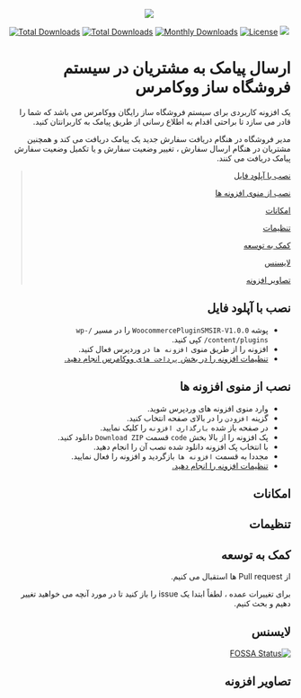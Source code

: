 <p align="center">
<img src="https://user-images.githubusercontent.com/3329008/111687753-e585cb00-883f-11eb-87d5-4535fc181f4b.jpeg" />
</p>
<p align="center">
  <a href="https://packagist.org/packages/pejmankheyri/smsir-woocommerce"><img src="https://poser.pugx.org/pejmankheyri/smsir-woocommerce/v/stable" alt="Total Downloads"></a>
<a href="https://packagist.org/packages/pejmankheyri/smsir-woocommerce"><img src="https://img.shields.io/packagist/dt/pejmankheyri/smsir-woocommerce" alt="Total Downloads"></a>
  <a href="https://packagist.org/packages/pejmankheyri/smsir-woocommerce"><img src="https://poser.pugx.org/pejmankheyri/smsir-woocommerce/d/monthly" alt="Monthly Downloads"></a>
<a href="https://packagist.org/packages/pejmankheyri/smsir-woocommerce"><img src="https://img.shields.io/github/license/pejmankheyri/smsir-woocommerce" alt="License"></a>
<a href="https://app.fossa.com/projects/git%2Bgithub.com%2Fpejmankheyri%2FSMSIR-Woocommerce?ref=badge_shield" alt="FOSSA Status"><img src="https://app.fossa.com/api/projects/git%2Bgithub.com%2Fpejmankheyri%2FSMSIR-Woocommerce.svg?type=shield"/></a>
</p>
<div dir="rtl">

# ارسال پیامک به مشتریان در سیستم فروشگاه ساز ووکامرس

 یک افزونه کاربردی برای سیستم فروشگاه ساز رایگان ووکامرس می باشد که شما را قادر می سازد تا براحتی اقدام به اطلاع رسانی از طریق پیامک به کاربرانتان کنید.

 مدیر فروشگاه در هنگام دریافت سفارش جدید یک پیامک دریافت می کند و همچنین مشتریان در هنگام ارسال سفارش ، تغییر وضعیت سفارش و یا تکمیل وضعیت سفارش پیامک دریافت می کنند.

> [نصب با آپلود فایل](https://github.com/pejmankheyri/SMSIR-Woocommerce#%D9%86%D8%B5%D8%A8-%D8%A8%D8%A7-%D8%A2%D9%BE%D9%84%D9%88%D8%AF-%D9%81%D8%A7%DB%8C%D9%84)
> 
> [نصب از منوی افزونه ها](https://github.com/pejmankheyri/SMSIR-Woocommerce#%D9%86%D8%B5%D8%A8-%D8%A7%D8%B2-%D9%85%D9%86%D9%88%DB%8C-%D8%A7%D9%81%D8%B2%D9%88%D9%86%D9%87-%D9%87%D8%A7)
> 
> [امکانات](https://github.com/pejmankheyri/SMSIR-Woocommerce#%D8%A7%D9%85%DA%A9%D8%A7%D9%86%D8%A7%D8%AA)
> 
> [تنظیمات](https://github.com/pejmankheyri/SMSIR-Woocommerce#%D8%AA%D9%86%D8%B8%DB%8C%D9%85%D8%A7%D8%AA)
> 
> [کمک به توسعه](https://github.com/pejmankheyri/SMSIR-Woocommerce#%DA%A9%D9%85%DA%A9-%D8%A8%D9%87-%D8%AA%D9%88%D8%B3%D8%B9%D9%87)
> 
> [لایسنس](https://github.com/pejmankheyri/SMSIR-Woocommerce#%D9%84%D8%A7%DB%8C%D8%B3%D9%86%D8%B3)
> 
> [تصاویر افزونه](https://github.com/pejmankheyri/SMSIR-Woocommerce#%D8%AA%D8%B5%D8%A7%D9%88%DB%8C%D8%B1-%D8%A7%D9%81%D8%B2%D9%88%D9%86%D9%87)

## نصب با آپلود فایل

* پوشه `WoocommercePluginSMSIR-V1.0.0` را در مسیر `/wp-content/plugins/` کپی کنید.
* افزونه را از طریق منوی `افزونه ها` در وردپرس فعال کنید.
* [تنظیمات افزونه را در بخش `پرداخت ها`ی ووکامرس انجام دهید.](https://github.com/pejmankheyri/SMSIR-Woocommerce#%D8%AA%D9%86%D8%B8%DB%8C%D9%85%D8%A7%D8%AA)

## نصب از منوی افزونه ها

* وارد منوی افزونه های وردپرس شوید.
* گزینه `افزودن` را در بالای صفحه انتخاب کنید.
* در صفحه باز شده `بارگذاری افزونه` را کلیک نمایید.
* پک افزونه را از بالا بخش `code` قسمت `Download ZIP` دانلود کنید.
* با انتخاب پک افزونه دانلود شده نصب آن را انجام دهید.
* مجددا به قسمت `افزونه ها` بازگردید و افزونه را فعال نمایید.
* [تنظیمات افزونه را انجام دهید.](https://github.com/pejmankheyri/SMSIR-Woocommerce#%D8%AA%D9%86%D8%B8%DB%8C%D9%85%D8%A7%D8%AA)

## امکانات

## تنظیمات

## کمک به توسعه

از Pull request ها استقبال می کنیم.

برای تغییرات عمده ، لطفاً ابتدا یک issue را باز کنید تا در مورد آنچه می خواهید تغییر دهیم و بحث کنیم.

## لایسنس

[![FOSSA Status](https://app.fossa.com/api/projects/git%2Bgithub.com%2Fpejmankheyri%2FSMSIR-Woocommerce.svg?type=large)](https://app.fossa.com/projects/git%2Bgithub.com%2Fpejmankheyri%2FSMSIR-Woocommerce?ref=badge_large)

</div>

<div dir="rtl">

## تصاویر افزونه


</div>